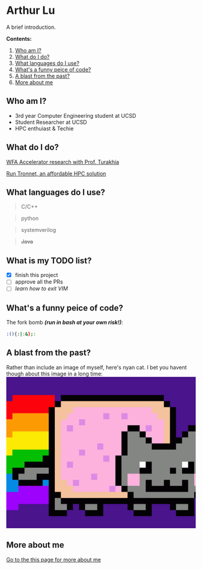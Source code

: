 # Arthur Lu

A brief introduction.

**Contents:**
1. [Who am I?](#who-am-i)
2. [What do I do?](#what-do-i-do)
3. [What languages do I use?](#what-languages-do-i-use)
4. [What's a funny peice of code?](#whats-a-funny-peice-of-code)
5. [A blast from the past?](#a-blast-from-the-past)
6. [More about me](#more-about-me)

## Who am I?

- 3rd year Computer Engineering student at UCSD
- Student Researcher at UCSD
- HPC enthuiast & Techie

## What do I do?

[WFA Accelerator research with Prof. Turakhia](https://turakhia.eng.ucsd.edu)

[Run Tronnet, an affordable HPC solution](https://tronnet.net)

## What languages do I use?

> C/C++

> python

> systemverilog

> ~~Java~~

## What is my TODO list?

- [x] finish this project
- [ ] approve all the PRs
- [ ] *learn how to exit VIM*

## What's a funny peice of code?

The fork bomb ***(run in bash at your own risk!)***:

```bash
:(){:|:&};:
```

## A blast from the past?

Rather than include an image of myself, here's nyan cat. I bet you havent though about this image in a long time:
![nyan cat](nyan.png)

## More about me

[Go to the this page for more about me](thispage.md)